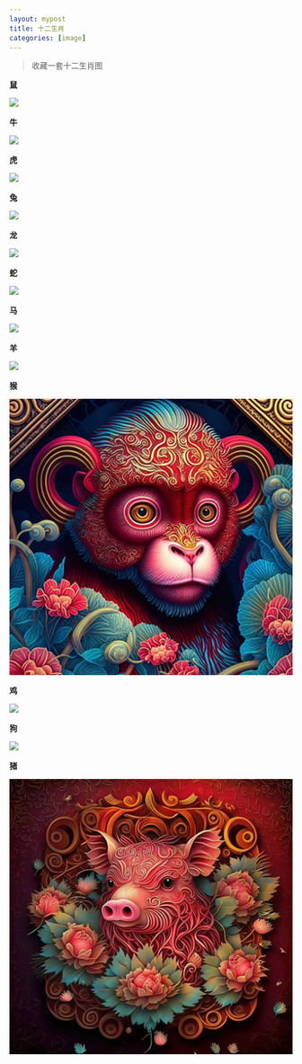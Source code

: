 ```yaml
---
layout: mypost
title: 十二生肖
categories: [image]
---
```


> 收藏一套十二生肖图



**鼠**

![](https://raw.githubusercontent.com/jiancaiZhong/image/main/2022/12/05/%E9%BC%A0.jpg)

**牛**

![](https://raw.githubusercontent.com/jiancaiZhong/image/main/2022/12/05/%E7%89%9B.jpg)

**虎**

![](https://raw.githubusercontent.com/jiancaiZhong/image/main/2022/12/05/%E8%99%8E.jpg)

**兔**

![](https://raw.githubusercontent.com/jiancaiZhong/image/main/2022/12/05/%E5%85%94.jpg)

**龙**

![](https://raw.githubusercontent.com/jiancaiZhong/image/main/2022/12/05/%E9%BE%99.jpg)

**蛇**

![](https://raw.githubusercontent.com/jiancaiZhong/image/main/2022/12/05/%E8%9B%87.jpg)

**马**

![](https://raw.githubusercontent.com/jiancaiZhong/image/main/2022/12/05/%E9%A9%AC.jpg)

**羊**

![](https://raw.githubusercontent.com/jiancaiZhong/image/main/2022/12/05/%E7%BE%8A.jpg)

**猴**

![](https://raw.githubusercontent.com/jiancaiZhong/image/main/2022/12/05/%E7%8C%B4.jpg)

**鸡**

![](https://raw.githubusercontent.com/jiancaiZhong/image/main/2022/12/05/%E9%B8%A1.jpg)

**狗**

![](https://raw.githubusercontent.com/jiancaiZhong/image/main/2022/12/05/%E7%8B%97.jpg)

**猪**

![](https://raw.githubusercontent.com/jiancaiZhong/image/main/2022/12/05/%E7%8C%AA.jpg)
